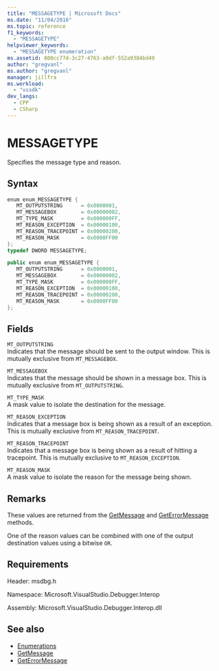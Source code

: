 ```yaml
---
title: "MESSAGETYPE | Microsoft Docs"
ms.date: "11/04/2016"
ms.topic: reference
f1_keywords:
  - "MESSAGETYPE"
helpviewer_keywords:
  - "MESSAGETYPE enumeration"
ms.assetid: 800cc77d-3c27-4763-a9df-552a9384bd49
author: "gregvanl"
ms.author: "gregvanl"
manager: jillfra
ms.workload:
  - "vssdk"
dev_langs:
  - CPP
  - CSharp
---
```

# MESSAGETYPE
Specifies the message type and reason.

## Syntax

```cpp
enum enum_MESSAGETYPE { 
   MT_OUTPUTSTRING      = 0x0000001,
   MT_MESSAGEBOX        = 0x00000002,
   MT_TYPE_MASK         = 0x000000FF,
   MT_REASON_EXCEPTION  = 0x00000100,
   MT_REASON_TRACEPOINT = 0x00000200,
   MT_REASON_MASK       = 0x0000FF00
};
typedef DWORD MESSAGETYPE;
```

```csharp
public enum enum_MESSAGETYPE { 
   MT_OUTPUTSTRING      = 0x0000001,
   MT_MESSAGEBOX        = 0x00000002,
   MT_TYPE_MASK         = 0x000000FF,
   MT_REASON_EXCEPTION  = 0x00000100,
   MT_REASON_TRACEPOINT = 0x00000200,
   MT_REASON_MASK       = 0x0000FF00
};
```

## Fields
 `MT_OUTPUTSTRING`\
 Indicates that the message should be sent to the output window. This is mutually exclusive from `MT_MESSAGEBOX`.

 `MT_MESSAGEBOX`\
 Indicates that the message should be shown in a message box. This is mutually exclusive from `MT_OUTPUTSTRING`.

 `MT_TYPE_MASK`\
 A mask value to isolate the destination for the message.

 `MT_REASON_EXCEPTION`\
 Indicates that a message box is being shown as a result of an exception. This is mutually exclusive from `MT_REASON_TRACEPOINT`.

 `MT_REASON_TRACEPOINT`\
 Indicates that a message box is being shown as a result of hitting a tracepoint. This is mutually exclusive to `MT_REASON_EXCEPTION`.

 `MT_REASON_MASK`\
 A mask value to isolate the reason for the message being shown.

## Remarks
 These values are returned from the [GetMessage](../../../extensibility/debugger/reference/idebugmessageevent2-getmessage.md) and [GetErrorMessage](../../../extensibility/debugger/reference/idebugerrorevent2-geterrormessage.md) methods.

 One of the reason values can be combined with one of the output destination values using a bitwise `OR`.

## Requirements
 Header: msdbg.h

 Namespace: Microsoft.VisualStudio.Debugger.Interop

 Assembly: Microsoft.VisualStudio.Debugger.Interop.dll

## See also
- [Enumerations](../../../extensibility/debugger/reference/enumerations-visual-studio-debugging.md)
- [GetMessage](../../../extensibility/debugger/reference/idebugmessageevent2-getmessage.md)
- [GetErrorMessage](../../../extensibility/debugger/reference/idebugerrorevent2-geterrormessage.md)